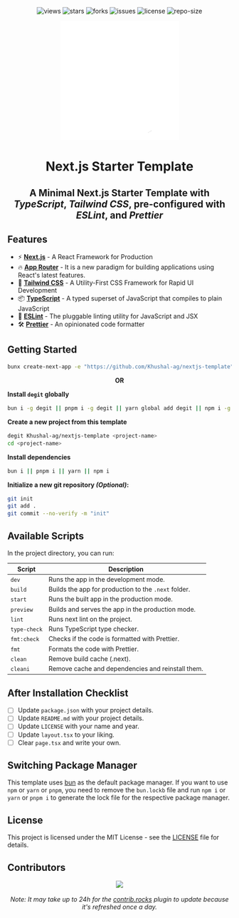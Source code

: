 <div align=center>

![views] ![stars] ![forks] ![issues] ![license] ![repo-size]

<picture>
  <source media="(prefers-color-scheme: dark)" srcset="./public/nextjs-light.svg">
  <source media="(prefers-color-scheme: light)" srcset="./public/nextjs-dark.svg">
  <img alt="Next.js" src="./public/nextjs-light.svg">
</picture>

# Next.js Starter Template

## A Minimal Next.js Starter Template with _TypeScript_, _Tailwind CSS_, pre-configured with _ESLint_, and _Prettier_

</div>

## Features

- ⚡ **[Next.js](https://nextjs.org/)** - A React Framework for Production
- 🔥 **[App Router](https://nextjs.org/docs/app)** - It is a new paradigm for building applications using React's latest features.
- 🎨 **[Tailwind CSS](https://tailwindcss.com/)** - A Utility-First CSS Framework for Rapid UI Development
- 📦 **[TypeScript](https://www.typescriptlang.org/)** - A typed superset of JavaScript that compiles to plain JavaScript
- 📝 **[ESLint](https://eslint.org/)** - The pluggable linting utility for JavaScript and JSX
- 🛠 **[Prettier](https://prettier.io/)** - An opinionated code formatter

## Getting Started

```bash
bunx create-next-app -e "https://github.com/Khushal-ag/nextjs-template" <project-name>
```

<div align="center">

**OR**

</div>

**Install `degit` globally**

```bash
bun i -g degit || pnpm i -g degit || yarn global add degit || npm i -g degit
```

**Create a new project from this template**

```bash
degit Khushal-ag/nextjs-template <project-name>
cd <project-name>
```

**Install dependencies**

```bash
bun i || pnpm i || yarn || npm i
```

**Initialize a new git repository _(Optional)_:**

```bash
git init
git add .
git commit --no-verify -m "init"
```

## Available Scripts

In the project directory, you can run:

| **Script**   | **Description**                                      |
| ------------ | ---------------------------------------------------- |
| `dev`        | Runs the app in the development mode.                |
| `build`      | Builds the app for production to the `.next` folder. |
| `start`      | Runs the built app in the production mode.           |
| `preview`    | Builds and serves the app in the production mode.    |
| `lint`       | Runs next lint on the project.                       |
| `type-check` | Runs TypeScript type checker.                        |
| `fmt:check`  | Checks if the code is formatted with Prettier.       |
| `fmt`        | Formats the code with Prettier.                      |
| `clean`      | Remove build cache (.next).                          |
| `cleani`     | Remove cache and dependencies and reinstall them.    |

## After Installation Checklist

- [ ] Update `package.json` with your project details.
- [ ] Update `README.md` with your project details.
- [ ] Update `LICENSE` with your name and year.
- [ ] Update `layout.tsx` to your liking.
- [ ] Clear `page.tsx` and write your own.

## Switching Package Manager

This template uses [bun](https://bun.sh/) as the default package manager. If you want to use `npm` or `yarn` or `pnpm`, you need to remove the `bun.lockb` file and run `npm i` or `yarn` or `pnpm i` to generate the lock file for the respective package manager.

## License

This project is licensed under the MIT License - see the [LICENSE](LICENSE) file for details.

## Contributors

<div align=center>

[![][contributors]][contributors-graph]

_Note: It may take up to 24h for the [contrib.rocks][contrib-rocks] plugin to update because it's refreshed once a day._

</div>

<!----------------------------------{ Labels }--------------------------------->

[views]: https://komarev.com/ghpvc/?username=nextjs-template&label=view%20counter&color=red&style=flat
[repo-size]: https://img.shields.io/github/repo-size/Khushal-ag/nextjs-template
[issues]: https://img.shields.io/github/issues-raw/Khushal-ag/nextjs-template
[license]: https://img.shields.io/github/license/Khushal-ag/nextjs-template
[forks]: https://img.shields.io/github/forks/Khushal-ag/nextjs-template?style=flat
[stars]: https://img.shields.io/github/stars/Khushal-ag/nextjs-template
[contributors]: https://contrib.rocks/image?repo=Khushal-ag/nextjs-template&max=500
[contributors-graph]: https://github.com/Khushal-ag/nextjs-template/graphs/contributors
[contrib-rocks]: https://contrib.rocks/preview?repo=Khushal-ag%2Fnextjs-template
